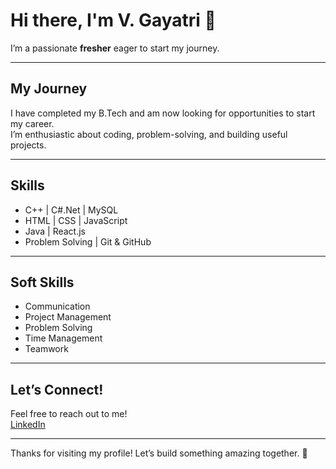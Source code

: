 # Hi there, I'm V. Gayatri 👋

I’m a passionate **fresher** eager to start my journey.

---

## My Journey
I have completed my B.Tech and am now looking for opportunities to start my career.  
I’m enthusiastic about coding, problem-solving, and building useful projects.

---

## Skills
- C++ | C#.Net | MySQL  
- HTML | CSS | JavaScript  
- Java | React.js  
- Problem Solving | Git & GitHub

---

## Soft Skills
- Communication  
- Project Management  
- Problem Solving  
- Time Management  
- Teamwork

---

## Let’s Connect!
Feel free to reach out to me!  
[LinkedIn](https://www.linkedin.com/in/gayatri-v-46a03a248/)

---

Thanks for visiting my profile! Let’s build something amazing together. 🚀
